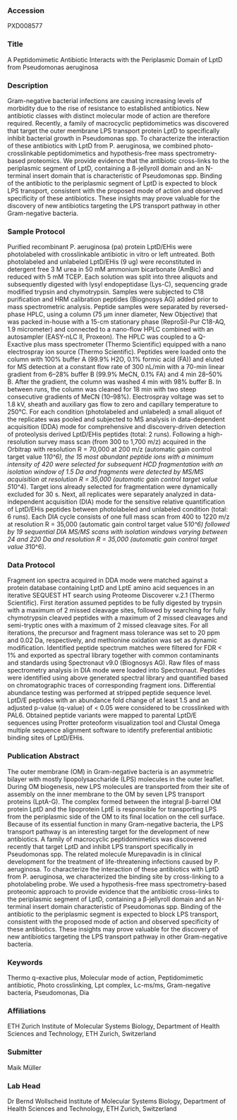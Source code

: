 ### Accession
PXD008577

### Title
A Peptidomimetic Antibiotic Interacts with the Periplasmic Domain of LptD from Pseudomonas aeruginosa

### Description
Gram-negative bacterial infections are causing increasing levels of morbidity due to the rise of resistance to established antibiotics. New antibiotic classes with distinct molecular mode of action are therefore required. Recently, a family of macrocyclic peptidomimetics was discovered that target the outer membrane LPS transport protein LptD to specifically inhibit bacterial growth in Pseudomonas spp. To characterize the interaction of these antibiotics with LptD from P. aeruginosa, we combined photo-crosslinkable peptidomimetics and hypothesis-free mass spectrometry-based proteomics. We provide evidence that the antibiotic cross-links to the periplasmic segment of LptD, containing a ß-jellyroll domain and an N-terminal insert domain that is characteristic of Pseudomonas spp. Binding of the antibiotic to the periplasmic segment of LptD is expected to block LPS transport, consistent with the proposed mode of action and observed specificity of these antibiotics. These insights may prove valuable for the discovery of new antibiotics targeting the LPS transport pathway in other Gram-negative bacteria.

### Sample Protocol
Purified recombinant P. aeruginosa (pa) protein LptD/EHis were photolabeled with crosslinkable antibiotic in vitro or left untreated. Both photolabeled and unlabeled LptD/EHis (9 ug) were reconstituted in detergent free 3 M urea in 50 mM ammonium bicarbonate (AmBic) and reduced with 5 mM TCEP. Each solution was split into three aliquots and subsequently digested with lysyl endopeptidase (Lys-C), sequencing grade modified trypsin and chymotrypsin. Samples were subjected to C18 purification and HRM calibration peptides (Biognosys AG) added prior to mass spectrometric analysis. Peptide samples were separated by reversed-phase HPLC, using a column (75 µm inner diameter, New Objective) that was packed in-house with a 15-cm stationary phase (ReproSil-Pur C18-AQ, 1.9 micrometer) and connected to a nano-flow HPLC combined with an autosampler (EASY-nLC II, Proxeon). The HPLC was coupled to a Q-Exactive plus mass spectrometer (Thermo Scientific) equipped with a nano electrospray ion source (Thermo Scientific). Peptides were loaded onto the column with 100% buffer A (99.9% H2O, 0.1% formic acid (FA)) and eluted for MS detection at a constant flow rate of 300 nL/min with a 70-min linear gradient from 6–28% buffer B (99.9% MeCN, 0.1% FA) and 4 min 28–50% B. After the gradient, the column was washed 4 min with 98% buffer B. In between runs, the column was cleaned for 18 min with two steep consecutive gradients of MeCN (10–98%). Electrospray voltage was set to 1.8 kV, sheath and auxiliary gas flow to zero and capillary temperature to 250°C.  For each condition (photolabeled and unlabeled) a small aliquot of the replicates was pooled and subjected to MS analysis in data-dependent acquisition (DDA) mode for comprehensive and discovery-driven detection of proteolysis derived LptD/EHis peptides (total: 2 runs). Following a high-resolution survey mass scan (from 300 to 1,700 m/z) acquired in the Orbitrap with resolution R = 70,000 at 200 m/z (automatic gain control target value 1*10^6), the 15 most abundant peptide ions with a minimum intensity of 420 were selected for subsequent HCD fragmentation with an isolation window of 1.5 Da and fragments were detected by MS/MS acquisition at resolution R = 35,000 (automatic gain control target value 5*10^4). Target ions already selected for fragmentation were dynamically excluded for 30 s. Next, all replicates were separately analyzed in data-independent acquisition (DIA) mode for the sensitive relative quantification of LptD/EHis peptides between photolabeled and unlabeled condition (total: 6 runs). Each DIA cycle consists of one full mass scan from 400 to 1220 m/z at resolution R = 35,000 (automatic gain control target value 5*10^6) followed by 19 sequential DIA MS/MS scans with isolation windows varying between 24 and 220 Da and resolution R = 35,000 (automatic gain control target value 3*10^6).

### Data Protocol
Fragment ion spectra acquired in DDA mode were matched against a protein database containing LptD and LptE amino acid sequences in an iterative SEQUEST HT search using Proteome Discoverer v.2.1 (Thermo Scientific). First iteration assumed peptides to be fully digested by trypsin with a maximum of 2 missed cleavage sites, followed by searching for fully chymotrypsin cleaved peptides with a maximum of 2 missed cleavages and semi-tryptic ones with a maximum of 2 missed cleavage sites. For all iterations, the precursor and fragment mass tolerance was set to 20 ppm and 0.02 Da, respectively, and methionine oxidation was set as dynamic modification. Identified peptide spectrum matches were filtered for FDR < 1% and exported as spectral library together with common contaminants and standards using Spectronaut v9.0 (Biognosys AG). Raw files of mass spectrometry analysis in DIA mode were loaded into Spectronaut. Peptides were identified using above generated spectral library and quantified based on chromatographic traces of corresponding fragment ions. Differential abundance testing was performed at stripped peptide sequence level. LptD/E peptides with an abundance fold change of at least 1.5 and an adjusted p-value (q-value) of < 0.05 were considered to be crosslinked with PAL6. Obtained peptide variants were mapped to parental LptD/E sequences using Protter proteoform visualization tool and Clustal Omega multiple sequence alignment software to identify preferential antibiotic binding sites of LptD/EHis.

### Publication Abstract
The outer membrane (OM) in Gram-negative bacteria is an asymmetric bilayer with mostly lipopolysaccharide (LPS) molecules in the outer leaflet. During OM biogenesis, new LPS molecules are transported from their site of assembly on the inner membrane to the OM by seven LPS transport proteins (LptA-G). The complex formed between the integral &#x3b2;-barrel OM protein LptD and the lipoprotein LptE is responsible for transporting LPS from the periplasmic side of the OM to its final location on the cell surface. Because of its essential function in many Gram-negative bacteria, the LPS transport pathway is an interesting target for the development of new antibiotics. A family of macrocyclic peptidomimetics was discovered recently that target LptD and inhibit LPS transport specifically in Pseudomonas spp. The related molecule Murepavadin is in clinical development for the treatment of life-threatening infections caused by P. aeruginosa. To characterize the interaction of these antibiotics with LptD from P. aeruginosa, we characterized the binding site by cross-linking to a photolabeling probe. We used a hypothesis-free mass spectrometry-based proteomic approach to provide evidence that the antibiotic cross-links to the periplasmic segment of LptD, containing a &#x3b2;-jellyroll domain and an N-terminal insert domain characteristic of Pseudomonas spp. Binding of the antibiotic to the periplasmic segment is expected to block LPS transport, consistent with the proposed mode of action and observed specificity of these antibiotics. These insights may prove valuable for the discovery of new antibiotics targeting the LPS transport pathway in other Gram-negative bacteria.

### Keywords
Thermo q-exactive plus, Molecular mode of action, Peptidomimetic antibiotic, Photo crosslinking, Lpt complex, Lc-ms/ms, Gram-negative bacteria, Pseudomonas, Dia

### Affiliations
ETH Zurich
Institute of Molecular Systems Biology, Department of Health Sciences and Technology, ETH Zurich, Switzerland

### Submitter
Maik Müller

### Lab Head
Dr Bernd Wollscheid
Institute of Molecular Systems Biology, Department of Health Sciences and Technology, ETH Zurich, Switzerland


